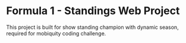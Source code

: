 # Formula 1 - Standings Web Project
This project is built for show standing champion with dynamic season, required for mobiquity coding challenge.
